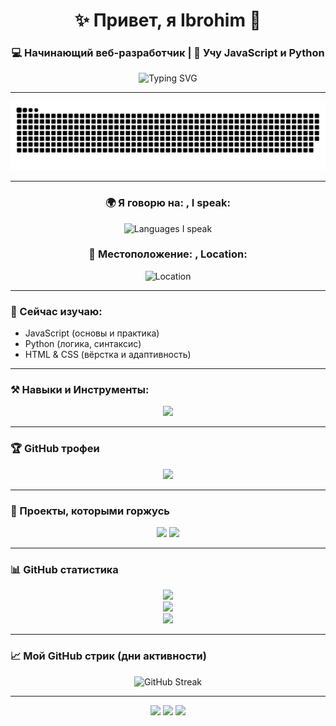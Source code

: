 <h1 align="center">✨ Привет, я Ibrohim 👋</h1>
<h3 align="center">💻 Начинающий веб-разработчик | 🚀 Учу JavaScript и Python</h3>

<p align="center">
  <img src="https://readme-typing-svg.herokuapp.com?font=Fira+Code&size=22&pause=1000&color=00F7FF&center=true&vCenter=true&width=435&lines=🌱+Учу+JavaScript+и+Python;💻+Знаю+HTML+%26+CSS;🚀+Хочу+стать+Full-Stack+разработчиком!" alt="Typing SVG" />
</p>

---

![snake gif](https://github.com/norboyevs/norboyevs/blob/output/github-snake-dark.svg)

---

<h3 align="center">🌍 Я говорю на: , I speak: </h3>

<p align="center">
  <img src="https://readme-typing-svg.demolab.com/?lines=Русский;+Английский+;+Узбекский&center=true&width=380&height=45&color=58a6ff&vCenter=true&size=22" alt="Languages I speak" />
</p>

<h3 align="center">📍 Местоположение: , Location:</h3>

<p align="center">
  <img src="https://readme-typing-svg.demolab.com/?lines=+Я+живу+в+Узбекистане,+г.Ташкент&center=true&width=400&height=45&color=ffb347&vCenter=true&size=22" alt="Location" />
</p>

---

### 🧠 Сейчас изучаю:
- JavaScript (основы и практика)
- Python (логика, синтаксис)
- HTML & CSS (вёрстка и адаптивность)

---

### ⚒️ Навыки и Инструменты:
<p align="center">
  <img src="https://skillicons.dev/icons?i=html,css,js,python,git,github,vscode" />
</p>

---

### 🏆 GitHub трофеи
<p align="center">
  <img src="https://github-profile-trophy.vercel.app/?username=norboyevs&theme=gruvbox&no-frame=true&title=Stars,Commits,Followers,Repositories,Issues" />
</p>

---

### 📌 Проекты, которыми горжусь

<p align="center">
  <a href="https://github.com/norboyevs"><img src="https://img.shields.io/badge/Скоро-проекты-yellow?style=for-the-badge&logo=github" /></a>
  <a href="#"><img src="https://img.shields.io/badge/Проект_1-в_разработке-inactive?style=for-the-badge&logo=javascript" /></a>
</p>

---

### 📊 GitHub статистика

<p align="center">
  <img src="https://github-readme-stats.vercel.app/api?username=norboyevs&show_icons=true&theme=tokyonight" />
  <br>
  <img src="https://github-readme-streak-stats.herokuapp.com?user=norboyevs&theme=tokyonight&date_format=M%20j%5B%2C%20Y%5D" />
  <br>
  <img src="https://github-readme-stats.vercel.app/api/top-langs/?username=norboyevs&layout=compact&theme=tokyonight" />
</p>

---

### 📈 Мой GitHub стрик (дни активности)

<p align="center">
  <img src="https://streak-stats.demolab.com?user=norboyevs&theme=tokyonight&date_format=M%20j%5B%2C%20Y%5D" alt="GitHub Streak" />
</p>

---

<p align="center"> <a href="https://t.me/nrbyvvs"><img src="https://img.shields.io/badge/Telegram-2CA5E0?style=for-the-badge&logo=telegram&logoColor=white" /></a> <a href="https://instagram.com/1brokhim_n"><img src="https://img.shields.io/badge/Instagram-E4405F?style=for-the-badge&logo=instagram&logoColor=white" /></a> <a href="mailto:ibrohimnorboev168@gmail.com"><img src="https://img.shields.io/badge/Email-D14836?style=for-the-badge&logo=gmail&logoColor=white" /></a> </p>
